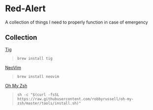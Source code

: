 # Red-Alert
A collection of things I need to properly function in case of emergency
## Collection
[Tig](https://github.com/jonas/tig)

> `brew install tig`

[NeoVim](https://github.com/neovim/neovim)

> `brew install neovim`

[Oh My Zsh](https://github.com/robbyrussell/oh-my-zsh)

> `sh -c "$(curl -fsSL https://raw.githubusercontent.com/robbyrussell/oh-my-zsh/master/tools/install.sh)"`
